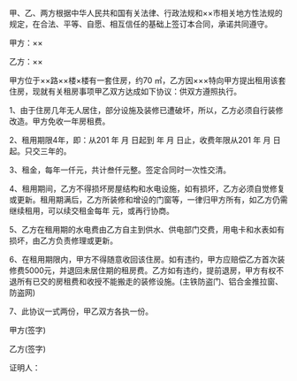 
 


甲、乙、两方根据中华人民共和国有关法律、行政法规和××市相关地方性法规的规定，在合法、平等、自愿、相互信任的基础上签订本合同，承诺共同遵守。


甲方：××


乙方：××


甲方位于××路××楼×楼有一套住房，约70 ㎡，乙方因×××特向甲方提出租用该套住房，现就有关租房事项甲乙双方达成如下协议：供双方遵照执行。


1、由于住房几年无人居住，部分设施及装修已遭破坏，所以，乙方必须自行装修改造。甲方免收一年房租费。


2、租用期限4年，即：从201 年 月 日起到 年 月 日止，收费年限从201 年 月 日起。只交三年的。


3、租金，每年一仟元，共计叁仟元整。签定合同时一次性交清。


4、租用期间，乙方不得损坏房屋结构和水电设施，如有损坏，乙方必须自觉修复或更新。租用期满后，乙方所装修和增设的门窗等，一律归甲方所有，如乙方仍需继续租用，可以续交租金每年 元，或再行协商。


5、乙方在租用期的水电费由乙方自主到供水、供电部门交费，用电卡和水表如有损坏，由乙方负责修理或更新。


6、在租用期限内，甲方不得随意收回该住房。如有违约，甲方应赔偿乙方首次装修费5000元，并退回未居住期的租房费。乙方如有违约，提前退房，甲方有权不退所有已交的房租费和收授不能搬走的装修设施。(主铁防盗门、铝合金推拉窗、防盗网)


7、此协议一式两份，甲乙双方各执一份。


甲方(签字)


乙方(签字)


证明人：
 


 

 
 
 
 
 
  


  
 

  


  


  
 
 
 
 

